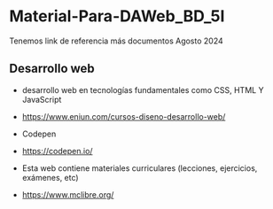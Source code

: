 # Material-Para-DAWeb_BD_5I
Tenemos link de referencia más documentos Agosto 2024

## Desarrollo web 
- desarrollo web en tecnologías fundamentales como CSS, HTML Y JavaScript
- https://www.eniun.com/cursos-diseno-desarrollo-web/

  
- Codepen
- https://codepen.io/

- Esta web contiene materiales curriculares (lecciones, ejercicios, exámenes, etc)
- https://www.mclibre.org/
